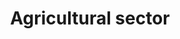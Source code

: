 ---
title: Agricultural sector
longTitle: 'Agricultural sector'
tags:
- gccommon
usedFor:
- "[[Agri-food industry]]"
---